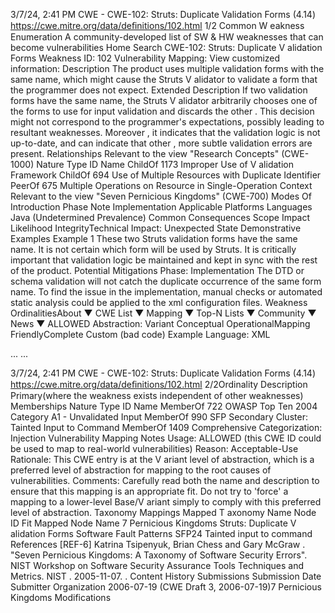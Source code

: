 3/7/24, 2:41 PM CWE - CWE-102: Struts: Duplicate Validation Forms (4.14)
https://cwe.mitre.org/data/deﬁnitions/102.html 1/2
Common W eakness Enumeration
A community-developed list of SW & HW weaknesses that can become
vulnerabilities
Home Search
CWE-102: Struts: Duplicate V alidation Forms
Weakness ID: 102
Vulnerability Mapping: 
View customized information:
 Description
The product uses multiple validation forms with the same name, which might cause the Struts V alidator to validate a form that the
programmer does not expect.
 Extended Description
If two validation forms have the same name, the Struts V alidator arbitrarily chooses one of the forms to use for input validation and
discards the other . This decision might not correspond to the programmer's expectations, possibly leading to resultant weaknesses.
Moreover , it indicates that the validation logic is not up-to-date, and can indicate that other , more subtle validation errors are present.
 Relationships
 Relevant to the view "Research Concepts" (CWE-1000)
Nature Type ID Name
ChildOf 1173 Improper Use of V alidation Framework
ChildOf 694 Use of Multiple Resources with Duplicate Identifier
PeerOf 675 Multiple Operations on Resource in Single-Operation Context
 Relevant to the view "Seven Pernicious Kingdoms" (CWE-700)
 Modes Of Introduction
Phase Note
Implementation
 Applicable Platforms
Languages
Java (Undetermined Prevalence)
 Common Consequences
Scope Impact Likelihood
IntegrityTechnical Impact: Unexpected State
 Demonstrative Examples
Example 1
These two Struts validation forms have the same name.
It is not certain which form will be used by Struts. It is critically important that validation logic be maintained and kept in sync with the
rest of the product.
 Potential Mitigations
Phase: Implementation
The DTD or schema validation will not catch the duplicate occurrence of the same form name. To find the issue in the
implementation, manual checks or automated static analysis could be applied to the xml configuration files.
 Weakness OrdinalitiesAbout ▼ CWE List ▼ Mapping ▼ Top-N Lists ▼ Community ▼ News ▼
ALLOWED
Abstraction: Variant
Conceptual OperationalMapping
FriendlyComplete Custom
(bad code) Example Language: XML 


 ... 
 ... 

3/7/24, 2:41 PM CWE - CWE-102: Struts: Duplicate Validation Forms (4.14)
https://cwe.mitre.org/data/deﬁnitions/102.html 2/2Ordinality Description
Primary(where the weakness exists independent of other weaknesses)
 Memberships
Nature Type ID Name
MemberOf 722 OWASP Top Ten 2004 Category A1 - Unvalidated Input
MemberOf 990 SFP Secondary Cluster: Tainted Input to Command
MemberOf 1409 Comprehensive Categorization: Injection
 Vulnerability Mapping Notes
Usage: ALLOWED (this CWE ID could be used to map to real-world vulnerabilities)
Reason: Acceptable-Use
Rationale:
This CWE entry is at the V ariant level of abstraction, which is a preferred level of abstraction for mapping to the root causes of
vulnerabilities.
Comments:
Carefully read both the name and description to ensure that this mapping is an appropriate fit. Do not try to 'force' a mapping to a
lower-level Base/V ariant simply to comply with this preferred level of abstraction.
 Taxonomy Mappings
Mapped T axonomy Name Node ID Fit Mapped Node Name
7 Pernicious Kingdoms Struts: Duplicate V alidation Forms
Software Fault Patterns SFP24 Tainted input to command
 References
[REF-6] Katrina Tsipenyuk, Brian Chess and Gary McGraw . "Seven Pernicious Kingdoms: A Taxonomy of Software Security
Errors". NIST Workshop on Software Security Assurance Tools Techniques and Metrics. NIST . 2005-11-07.
.
 Content History
 Submissions
Submission Date Submitter Organization
2006-07-19
(CWE Draft 3, 2006-07-19)7 Pernicious Kingdoms
 Modifications
